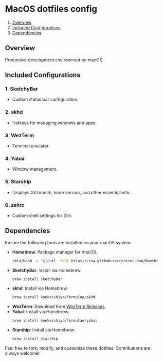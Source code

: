 # MacOS dotfiles config

1. [Overview](#overview)
2. [Included Configurations](#included-configurations)
3. [Dependencies](#dependencies)

## Overview

Productive development environment on macOS.


## Included Configurations

### 1. **SketchyBar**
   - Custom status bar configuration.

### 2. **skhd**
   - Hotkeys for managing windows and apps.

### 3. **WezTerm**
   - Terminal emulator.

### 4. **Yabai**
   - Window management.

### 5. **Starship**
   - Displays Git branch, node version, and other essential info.

### 6. **zshrc**
   - Custom shell settings for Zsh.

## Dependencies

Ensure the following tools are installed on your macOS system:

- **Homebrew**: Package manager for macOS.
  ```bash
  /bin/bash -c "$(curl -fsSL https://raw.githubusercontent.com/Homebrew/install/HEAD/install.sh)"
  ```
- **SketchyBar**: Install via Homebrew.
  ```bash
  brew install sketchybar
  ```
- **skhd**: Install via Homebrew.
  ```bash
  brew install koekeishiya/formulae/skhd
  ```
- **WezTerm**: Download from [WezTerm Releases](https://wezfurlong.org/wezterm/).
- **Yabai**: Install via Homebrew.
  ```bash
  brew install koekeishiya/formulae/yabai
  ```
- **Starship**: Install via Homebrew.
  ```bash
  brew install starship
  ```


Feel free to fork, modify, and customize these dotfiles. Contributions are always welcome!


